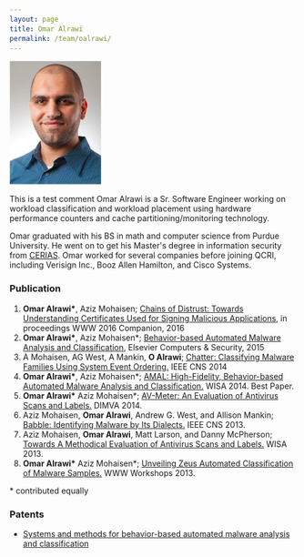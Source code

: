 ```yaml
---
layout: page
title: Omar Alrawi
permalink: /team/oalrawi/
---
```

![oalrawi](/team/oalrawi/small.png)

This is a test comment
Omar Alrawi is a Sr. Software Engineer working on workload classification and workload placement using hardware performance counters and cache partitioning/monitoring technology.

Omar graduated with his BS in math and computer science from Purdue University. He went on to get his Master's degree in information security from [CERIAS](https://www.cerias.purdue.edu/). Omar worked for several companies before joining QCRI, including Verisign Inc., Booz Allen Hamilton, and Cisco Systems.

### Publication 
1. **Omar Alrawi\***, Aziz Mohaisen; [Chains of Distrust: Towards Understanding Certificates Used for Signing Malicious Applications](/team/oalrawi/papers/malcert.pdf), in proceedings WWW 2016 Companion, 2016
1.  **Omar Alrawi\***, Aziz Mohaisen*; [Behavior-based Automated Malware Analysis and Classification](/team/oalrawi/papers/amal-wisa14.pdf), Elsevier Computers & Security, 2015
2. A Mohaisen, AG West, A Mankin, **O Alrawi**; [Chatter: Classifying Malware Families Using System Event Ordering.](/team/oalrawi/papers/chatter-tr.pdf)  IEEE CNS 2014 
3. **Omar Alrawi\***, Aziz Mohaisen*; [AMAL: High-Fidelity, Behavior-based Automated Malware Analysis and Classification.](/team/oalrawi/papers/amal-wisa14.pdf)  WISA 2014. Best Paper. 
4. **Omar Alrawi\*** Aziz Mohaisen*; [AV-Meter: An Evaluation of Antivirus Scans and Labels.](/team/oalrawi/papers/avmeter-dimva.pdf)  DIMVA 2014.
5. Aziz Mohaisen, **Omar Alrawi**, Andrew G. West, and Allison Mankin; [Babble: Identifying Malware by Its Dialects.](/team/oalrawi/papers/babble-cns13.pdf)  IEEE CNS 2013.
6. Aziz Mohaisen, **Omar Alrawi**, Matt Larson, and Danny McPherson; [Towards A Methodical Evaluation of Antivirus Scans and Labels.](/team/oalrawi/papers/wisa2013labels.pdf) WISA 2013.
7. **Omar Alrawi\*** Aziz Mohaisen*; [Unveiling Zeus Automated Classification of Malware Samples.](/team/oalrawi/papers/unzeus_www13.pdf) WWW Workshops 2013.

<span class="red">* contributed equally</span>

### Patents
- [Systems and methods for behavior-based automated malware analysis and classification](https://www.google.com/patents/US20150244733)
